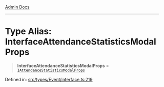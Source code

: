 [Admin Docs](/)

***

# Type Alias: InterfaceAttendanceStatisticsModalProps

> **InterfaceAttendanceStatisticsModalProps** = [`IAttendanceStatisticsModalProps`](../interfaces/IAttendanceStatisticsModalProps.md)

Defined in: [src/types/Event/interface.ts:219](https://github.com/PalisadoesFoundation/talawa-admin/blob/main/src/types/Event/interface.ts#L219)
